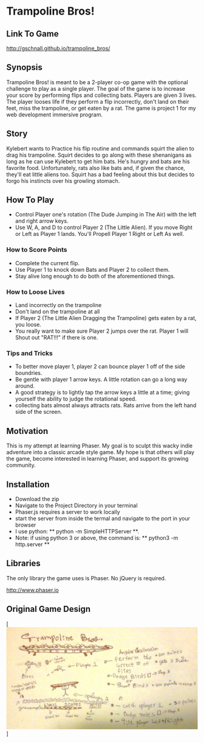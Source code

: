 # Trampoline Bros!

## Link To Game

<http://gschnall.github.io/trampoline_bros/>

## Synopsis

Trampoline Bros! is meant to be a 2-player co-op game with the optional challenge to play as a single player. The goal of the game is to increase your score by performing flips and collecting bats. Players are given 3 lives. The player looses life if they perform a flip incorrectly, don't land on their feet, miss the trampoline, or get eaten by a rat. The game is project 1 for my web development immersive program.

## Story

Kylebert wants to Practice his flip routine and commands squirt the alien to drag his trampoline. Squirt decides to go along with these shenanigans as long as he can use Kylebert to get him bats. He's hungry and bats are his favorite food. Unfortunately, rats also like bats and, if given the chance, they'll eat little aliens too. Squirt has a bad feeling about this but decides to forgo his instincts over his growling stomach.

## How To Play

- Control Player one's rotation (The Dude Jumping in The Air) with the left and right arrow keys.
- Use W, A, and D to control Player 2 (The Little Alien). If you move Right or Left as Player 1 lands. You'll Propell Player 1 Right or Left As well.

### How to Score Points
- Complete the current flip.
- Use Player 1 to knock down Bats and Player 2 to collect them.
- Stay alive long enough to do both of the aforementioned things.

### How to Loose Lives
- Land incorrectly on the trampoline
- Don't land on the trampoline at all
- If Player 2 (The Little Alien Dragging the Trampoline) gets eaten by a rat, you loose.
- You really want to make sure Player 2 jumps over the rat. Player 1 will Shout out "RAT!!!" if there is one.

### Tips and Tricks
- To better move player 1, player 2 can bounce player 1 off of the side boundries.
- Be gentle with player 1 arrow keys. A little rotation can go a long way around.
- A good strategy is to lightly tap the arrow keys a little at a time; giving yourself the ability to judge the rotational speed.
- collecting bats almost always attracts rats. Rats arrive from the left hand side of the screen.

## Motivation

This is my attempt at learning Phaser. My goal is to sculpt this wacky indie adventure into a classic arcade style game. My hope is that others will play the game, become interested in learning Phaser, and support its growing community.

## Installation

- Download the zip
- Navigate to the Project Directory in your terminal
- Phaser.js requires a server to work locally
- start the server from inside the termal and navigate to the port in your browser
- I use python: ** python -m SimpleHTTPServer **.
- Note: if using python 3 or above, the command is: **  python3 -m http.server **

## Libraries

The only library the game uses is Phaser. No jQuery is required.


<http://www.phaser.io>

## Original Game Design

[<img src="imgs/plans.jpg">]
